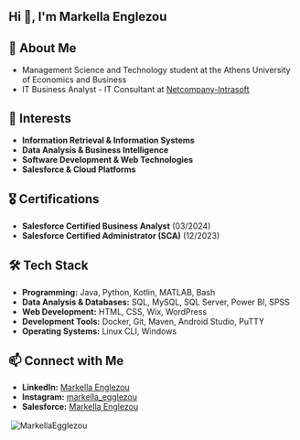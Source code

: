 ## Hi 👋, I'm Markella Englezou

## 🚀 About Me
- Management Science and Technology student at the Athens University of Economics and Business
- IT Business Analyst - IT Consultant at [Netcompany-Intrasoft](https://netcompany.com/)

## 🎯 Interests
- **Information Retrieval & Information Systems**
- **Data Analysis & Business Intelligence**
- **Software Development & Web Technologies**
- **Salesforce & Cloud Platforms**

## 🎖 Certifications
- **Salesforce Certified Business Analyst** (03/2024)
- **Salesforce Certified Administrator (SCA)** (12/2023)

## 🛠 Tech Stack
- **Programming:** Java, Python, Kotlin, MATLAB, Bash
- **Data Analysis & Databases:** SQL, MySQL, SQL Server, Power BI, SPSS
- **Web Development:** HTML, CSS, Wix, WordPress
- **Development Tools:** Docker, Git, Maven, Android Studio, PuTTY
- **Operating Systems:** Linux CLI, Windows

## 📫 Connect with Me
- **LinkedIn:** [Markella Englezou](https://www.linkedin.com/in/markella-egglezou/)
- **Instagram:** [markella_egglezou](https://www.instagram.com/markella_egglezou/)
- **Salesforce:** [Markella Englezou](https://www.salesforce.com/trailblazer/t8210039)

<p>&nbsp;<img align="center" src="https://github-readme-stats.vercel.app/api?username=MarkellaEgglezou&show_icons=true&locale=en" alt="MarkellaEgglezou" /></p>
